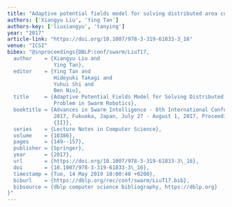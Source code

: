 ```yaml
---
title: "Adaptive potential fields model for solving distributed area coverage problem in swarm robotics"
authors: ['Xiangyu Liu', 'Ying Tan']
authors-key: ['liuxiangyu', 'tanying']
year: "2017"
article-link: "https://doi.org/10.1007/978-3-319-61833-3_16"
venue: "ICSI"
bibex: "@inproceedings{DBLP:conf/swarm/LiuT17,
  author    = {Xiangyu Liu and
               Ying Tan},
  editor    = {Ying Tan and
               Hideyuki Takagi and
               Yuhui Shi and
               Ben Niu},
  title     = {Adaptive Potential Fields Model for Solving Distributed Area Coverage
               Problem in Swarm Robotics},
  booktitle = {Advances in Swarm Intelligence - 8th International Conference, {ICSI}
               2017, Fukuoka, Japan, July 27 - August 1, 2017, Proceedings, Part
               {II}},
  series    = {Lecture Notes in Computer Science},
  volume    = {10386},
  pages     = {149--157},
  publisher = {Springer},
  year      = {2017},
  url       = {https://doi.org/10.1007/978-3-319-61833-3\_16},
  doi       = {10.1007/978-3-319-61833-3\_16},
  timestamp = {Tue, 14 May 2019 10:00:48 +0200},
  biburl    = {https://dblp.org/rec/conf/swarm/LiuT17.bib},
  bibsource = {dblp computer science bibliography, https://dblp.org}
}"
---
```

